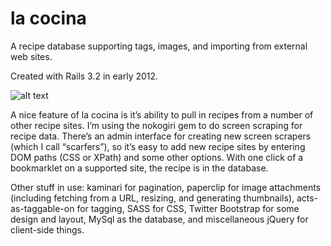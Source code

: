 la cocina
======

A recipe database supporting tags, images, and importing from external web sites.

Created with Rails 3.2 in early 2012.

![alt text](http://farm9.staticflickr.com/8422/7735155734_7110a42dea_c_d.jpg "Screenshot")

A nice feature of la cocina is it’s ability to pull in recipes from a number of other recipe sites.  I’m using the nokogiri gem to do screen scraping for recipe data.  There’s an admin interface for creating new screen scrapers (which I call “scarfers”), so it’s easy to add new recipe sites by entering DOM paths (CSS or XPath) and some other options.  With one click of a bookmarklet on a supported site, the recipe is in the database.

Other stuff in use: kaminari for pagination, paperclip for image attachments (including fetching from a URL, resizing, and generating thumbnails), acts-as-taggable-on for tagging, SASS for CSS, Twitter Bootstrap for some design and layout, MySql as the database, and miscellaneous jQuery for client-side things.
